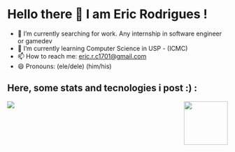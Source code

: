 # Hello there 👋 I am Eric Rodrigues ! 

- 🔭 I’m currently searching for work. Any internship in software engineer or gamedev
- 🌱 I’m currently learning Computer Science in USP - (ICMC) 
- 📫 How to reach me: eric.r.c1701@gmail.com
- 😄 Pronouns: (ele/dele) (him/his)


## Here, some stats and tecnologies i post :) :
 <div >
    <a href="https://github.com/EricRC-01">
      <img align="left" src="https://github-readme-stats.vercel.app/api?username=EricRC-01&show_icons=true&theme=merko&include_all_commits=true&count_private=true"/>      
      <img height="100em" align="right" src="https://github-readme-stats.vercel.app/api/top-langs/?username=EricRC-01&layout=compact&theme=gotham"/>   
    </a>
  </div>



